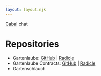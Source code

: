 ```yaml
---
layout: layout.njk
---
```


[Cabal](cabal://9069f63d7eb05644d1553a192c5c13a6e402479ed884f844ec7c26d70192d93b) chat

# Repositories

* Gartenlaube: [GitHub](https://github.com/kenokenobingo/gartenlaube) \| [Radicle](rad:git:hnrkxh6eq99j48qjm49hucd5fhp9wxqrcbeso)
* Gartenlaube Contracts: [GitHub](https://github.com/kenokenobingo/gartenlaube-contracts/) \| [Radicle](rad:git:hnrkx34ytbmju44hfq6atrdszssry7gjogiko)
* Gartenschlauch
